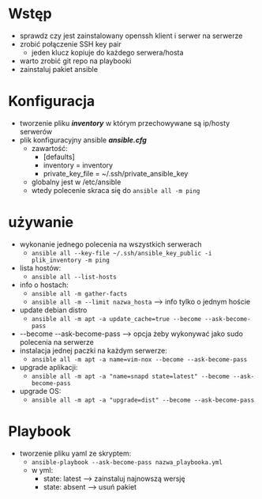 # Wstęp
- sprawdz czy jest zainstalowany openssh klient i serwer na serwerze
- zrobić połączenie SSH key pair
  - jeden klucz kopiuje do każdego serwera/hosta
- warto zrobić git repo na playbooki
- zainstaluj pakiet ansible

# Konfiguracja
- tworzenie pliku ***inventory*** w którym przechowywane są ip/hosty serwerów
- plik konfiguracyjny ansible ***ansible.cfg***
  - zawartość:
    - [defaults]
    - inventory = inventory
    - private_key_file = ~/.ssh/private_ansible_key
  - globalny jest w /etc/ansible
  - wtedy polecenie skraca się do `ansible all -m ping`

# używanie
- wykonanie jednego polecenia na wszystkich serwerach
  - `ansible all --key-file ~/.ssh/ansible_key_public -i plik_inventory -m ping`
- lista hostów:
  - `ansible all --list-hosts`
- info o hostach:
  - `ansible all -m gather-facts`
  - `ansible all -m --limit nazwa_hosta` --> info tylko o jednym hoście
- update debian distro
  - `ansible all -m apt -a update_cache=true --become --ask-become-pass`
- --become --ask-become-pass --> opcja żeby wykonywać jako sudo polecenia na serwerze
- instalacja jednej paczki na każdym serwerze:
  - `ansible all -m apt -a name=vim-nox --become --ask-become-pass`
- upgrade aplikacji:
  - `ansible all -m apt -a "name=snapd state=latest" --become --ask-become-pass`
- upgrade OS:
  - `ansible all -m apt -a "upgrade=dist" --become --ask-become-pass`

# Playbook
- tworzenie pliku yaml ze skryptem:
  - `ansible-playbook --ask-become-pass nazwa_playbooka.yml`
  - w yml:
    - state: latest --> zainstaluj najnowszą wersję
    - state: absent --> usuń pakiet

